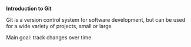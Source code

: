 **Introduction to Git**

Git is a version control system for software development, but can be used for a wide variety of projects, small or large

Main goal: track changes over time

